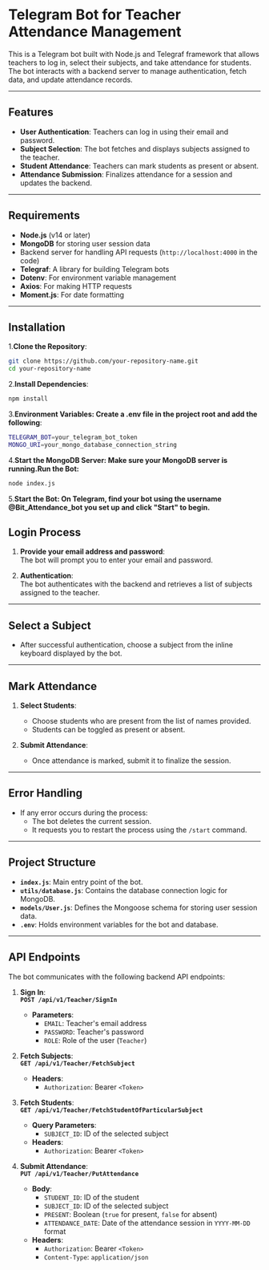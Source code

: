 # Telegram Bot for Teacher Attendance Management

This is a Telegram bot built with Node.js and Telegraf framework that allows teachers to log in, select their subjects, and take attendance for students. The bot interacts with a backend server to manage authentication, fetch data, and update attendance records.

---

## Features

- **User Authentication**: Teachers can log in using their email and password.
- **Subject Selection**: The bot fetches and displays subjects assigned to the teacher.
- **Student Attendance**: Teachers can mark students as present or absent.
- **Attendance Submission**: Finalizes attendance for a session and updates the backend.

---

## Requirements

- **Node.js** (v14 or later)
- **MongoDB** for storing user session data
- Backend server for handling API requests (`http://localhost:4000` in the code)
- **Telegraf**: A library for building Telegram bots
- **Dotenv**: For environment variable management
- **Axios**: For making HTTP requests
- **Moment.js**: For date formatting

---

## Installation

1.**Clone the Repository**:
   ```bash
   git clone https://github.com/your-repository-name.git
   cd your-repository-name
   ```
2.**Install Dependencies**:

```bash
npm install
```
3.**Environment Variables: Create a .env file in the project root and add the following**:
```bash
TELEGRAM_BOT=your_telegram_bot_token
MONGO_URI=your_mongo_database_connection_string
```
4.**Start the MongoDB Server: Make sure your MongoDB server is running.Run the Bot:**
```bash
node index.js
```
5.**Start the Bot: On Telegram, find your bot using the username @Bit_Attendance_bot you set up and click "Start" to begin.**
## Login Process

1. **Provide your email address and password**:  
   The bot will prompt you to enter your email and password.

2. **Authentication**:  
   The bot authenticates with the backend and retrieves a list of subjects assigned to the teacher.

---

## Select a Subject

- After successful authentication, choose a subject from the inline keyboard displayed by the bot.

---

## Mark Attendance

1. **Select Students**:  
   - Choose students who are present from the list of names provided.
   - Students can be toggled as present or absent.

2. **Submit Attendance**:  
   - Once attendance is marked, submit it to finalize the session.

---

## Error Handling

- If any error occurs during the process:
  - The bot deletes the current session.
  - It requests you to restart the process using the `/start` command.

---

## Project Structure

- **`index.js`**: Main entry point of the bot.
- **`utils/database.js`**: Contains the database connection logic for MongoDB.
- **`models/User.js`**: Defines the Mongoose schema for storing user session data.
- **`.env`**: Holds environment variables for the bot and database.

---

## API Endpoints

The bot communicates with the following backend API endpoints:

1. **Sign In**:  
   **`POST /api/v1/Teacher/SignIn`**  
   - **Parameters**:  
     - `EMAIL`: Teacher's email address  
     - `PASSWORD`: Teacher's password  
     - `ROLE`: Role of the user (`Teacher`)  

2. **Fetch Subjects**:  
   **`GET /api/v1/Teacher/FetchSubject`**  
   - **Headers**:  
     - `Authorization`: Bearer `<Token>`  

3. **Fetch Students**:  
   **`GET /api/v1/Teacher/FetchStudentOfParticularSubject`**  
   - **Query Parameters**:  
     - `SUBJECT_ID`: ID of the selected subject  
   - **Headers**:  
     - `Authorization`: Bearer `<Token>`  

4. **Submit Attendance**:  
   **`PUT /api/v1/Teacher/PutAttendance`**  
   - **Body**:  
     - `STUDENT_ID`: ID of the student  
     - `SUBJECT_ID`: ID of the selected subject  
     - `PRESENT`: Boolean (`true` for present, `false` for absent)  
     - `ATTENDANCE_DATE`: Date of the attendance session in `YYYY-MM-DD` format  
   - **Headers**:  
     - `Authorization`: Bearer `<Token>`  
     - `Content-Type`: `application/json`
